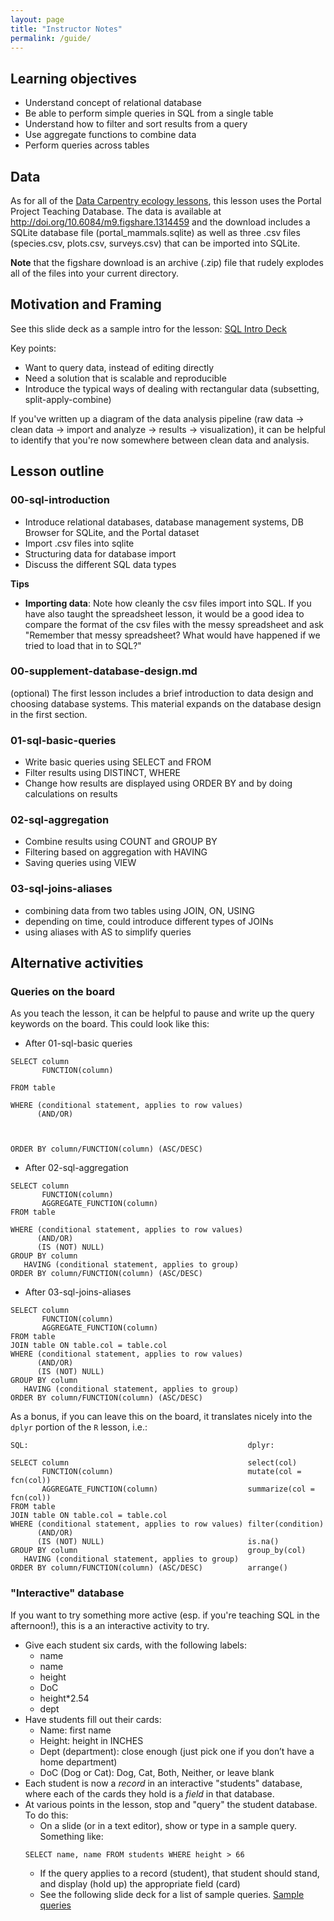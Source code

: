 ```yaml
---
layout: page
title: "Instructor Notes"
permalink: /guide/
---
```


## Learning objectives
* Understand concept of relational database
* Be able to perform simple queries in SQL from a single table
* Understand how to filter and sort results from a query
* Use aggregate functions to combine data
* Perform queries across tables

## Data
As for all of the [Data Carpentry ecology lessons](https://github.com/datacarpentry?utf8=%E2%9C%93&query=ecology), this
lesson uses the Portal Project Teaching Database. The data is available at <a href="http://doi.org/10.6084/m9.figshare.1314459">http://doi.org/10.6084/m9.figshare.1314459</a> and the download includes a
SQLite database file (portal_mammals.sqlite) as well as three .csv files
(species.csv, plots.csv, surveys.csv) that can be imported into SQLite.

**Note** that the figshare download is an archive (.zip) file that rudely explodes all of the files into your current directory.

## Motivation and Framing

See this slide deck as a sample intro for the lesson: 
[SQL Intro Deck](https://speakerdeck.com/christinalk/data-carpentry-sql-introduction)

Key points: 
* Want to query data, instead of editing directly
* Need a solution that is scalable and reproducible
* Introduce the typical ways of dealing with rectangular data (subsetting, 
split-apply-combine)

If you've written up a diagram of the data analysis pipeline (raw data -> 
clean data -> import and analyze -> results -> visualization), it can be 
helpful to identify that you're now somewhere between clean data and analysis.  

## Lesson outline

### 00-sql-introduction
* Introduce relational databases, database management systems, DB Browser for
SQLite, and the Portal dataset
* Import .csv files into sqlite
* Structuring data for database import
* Discuss the different SQL data types

**Tips**

* **Importing data**: Note how cleanly the csv files import into SQL. If you have also taught the spreadsheet lesson, it would be a good idea to compare the format of the csv files with the messy spreadsheet and ask "Remember that messy spreadsheet? What would have happened if we tried to load that in to SQL?"

### 00-supplement-database-design.md
(optional)
The first lesson includes a brief introduction to data design and choosing database systems. This material expands on the database design in the first section.

### 01-sql-basic-queries
* Write basic queries using SELECT and FROM
* Filter results using DISTINCT, WHERE
* Change how results are displayed using ORDER BY and by doing calculations on results

### 02-sql-aggregation
* Combine results using COUNT and GROUP BY
* Filtering based on aggregation with HAVING
* Saving queries using VIEW

### 03-sql-joins-aliases
* combining data from two tables using JOIN, ON, USING
* depending on time, could introduce different types of JOINs
* using aliases with AS to simplify queries

## Alternative activities

### Queries on the board

As you teach the lesson, it can be helpful to pause and write up the query keywords 
on the board.  This could look like this: 

* After 01-sql-basic queries
~~~
SELECT column
       FUNCTION(column)
       
FROM table

WHERE (conditional statement, applies to row values) 
      (AND/OR) 
      

   
ORDER BY column/FUNCTION(column) (ASC/DESC)
~~~

* After 02-sql-aggregation
~~~
SELECT column
       FUNCTION(column)
       AGGREGATE_FUNCTION(column)
FROM table

WHERE (conditional statement, applies to row values) 
      (AND/OR) 
      (IS (NOT) NULL)
GROUP BY column
   HAVING (conditional statement, applies to group)
ORDER BY column/FUNCTION(column) (ASC/DESC)
~~~

* After 03-sql-joins-aliases
~~~
SELECT column
       FUNCTION(column)
       AGGREGATE_FUNCTION(column)
FROM table
JOIN table ON table.col = table.col
WHERE (conditional statement, applies to row values) 
      (AND/OR) 
      (IS (NOT) NULL)
GROUP BY column
   HAVING (conditional statement, applies to group)
ORDER BY column/FUNCTION(column) (ASC/DESC)
~~~

As a bonus, if you can leave this on the board, it translates nicely into 
the `dplyr` portion of the `R` lesson, i.e.: 

~~~
SQL:                                                 dplyr: 

SELECT column                                        select(col)
       FUNCTION(column)                              mutate(col = fcn(col))
       AGGREGATE_FUNCTION(column)                    summarize(col = fcn(col))
FROM table
JOIN table ON table.col = table.col
WHERE (conditional statement, applies to row values) filter(condition)
      (AND/OR) 
      (IS (NOT) NULL)                                is.na()
GROUP BY column                                      group_by(col)
   HAVING (conditional statement, applies to group)
ORDER BY column/FUNCTION(column) (ASC/DESC)          arrange()
~~~

### "Interactive" database

If you want to try something more active (esp. if you're teaching SQL in the 
afternoon!), this is a an interactive activity to try.  

* Give each student six cards, with the following labels: 
	* name
	* name
	* height
	* DoC
	* height*2.54
	* dept
* Have students fill out their cards: 
	* Name: first name
	* Height: height in INCHES
	* Dept (department): close enough (just pick one if you don’t have a home department)
	* DoC (Dog or Cat): Dog, Cat, Both, Neither, or leave blank
* Each student is now a *record* in an interactive "students" database, where 
each of the cards they hold is a *field* in that database.  
* At various points in the lesson, stop and "query" the student database.  To do this: 
	* On a slide (or in a text editor), show or type in a sample query.  Something like: 
    ~~~
    SELECT name, name FROM students WHERE height > 66
    ~~~
	* If the query applies to a record (student), that student should stand, 
	and display (hold up) the appropriate field (card)
	* See the following slide deck for a list of sample queries.  [Sample queries](https://speakerdeck.com/christinalk/query-live-database)

